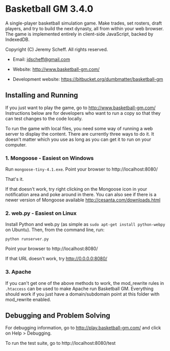 # Basketball GM 3.4.0

A single-player basketball simulation game. Make trades, set rosters, draft
players, and try to build the next dynasty, all from within your web browser.
The game is implemented entirely in client-side JavaScript, backed by
IndexedDB.

Copyright (C) Jeremy Scheff. All rights reserved.

* Email: jdscheff@gmail.com

* Website: http://www.basketball-gm.com/

* Development website: https://bitbucket.org/dumbmatter/basketball-gm



## Installing and Running

If you just want to play the game, go to http://www.basketball-gm.com/
Instructions below are for developers who want to run a copy so that they can
test changes to the code locally.

To run the game with local files, you need some way of running a web server to
display the content. There are currently three ways to do it. It doesn't matter
which you use as long as you can get it to run on your computer.



### 1. Mongoose - Easiest on Windows

Run `mongoose-tiny-4.1.exe`. Point your browser to http://localhost:8080/

That's it.

If that doesn't work, try right clicking on the Mongoose icon in your
notification area and poke around in there. You can also see if there is a
newer version of Mongoose available http://cesanta.com/downloads.html 



### 2. web.py - Easiest on Linux

Install Python and web.py (as simple as `sudo apt-get install python-webpy` on
Ubuntu). Then, from the command line, run:

    python runserver.py

Point your browser to http://localhost:8080/

If that URL doesn't work, try http://0.0.0.0:8080/



### 3. Apache

If you can't get one of the above methods to work, the mod_rewrite rules in
`.htaccess` can be used to make Apache run Basketball GM. Everything should work
if you just have a domain/subdomain point at this folder with mod_rewrite
enabled.



## Debugging and Problem Solving

For debugging information, go to http://play.basketball-gm.com/ and click on
Help > Debugging.

To run the test suite, go to http://localhost:8080/test